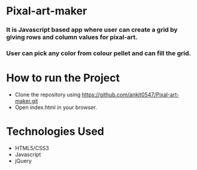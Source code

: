 
# Pixal-art-maker

### It is Javascript based app where user can create a grid by giving rows and column values for pixal-art.

### User can pick any color from colour pellet and can fill the grid.

# How to run the Project

- Clone the repository using https://github.com/ankit0547/Pixal-art-maker.git
- Open index.html in your browser.

# Technologies Used

- HTML5/CSS3
- Javascript
- jQuery


